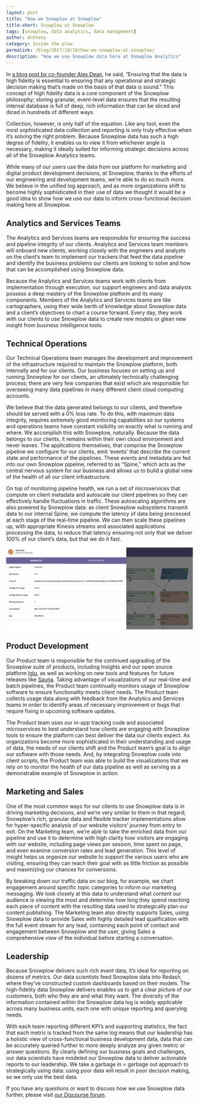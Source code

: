 ```yaml
---
layout: post
title: "How we Snowplow at Snowplow"
title-short: Snowplow at Snowplow
tags: [snowplow, data analytics, data management]
author: Anthony
category: Inside the plow
permalink: /blog/2017/10/18/how-we-snowplow-at-snowplow/
description: "How we use Snowplow data here at Snowplow Analytics"
---
```


In [a blog post by co-founder Alex Dean][alex-blog], he said, “Ensuring that the data is high fidelity is essential to ensuring that any operational and strategic decision making that’s made on the basis of that data is sound.”  This concept of high fidelity data is a core component of the Snowplow philosophy; storing granular, event-level data ensures that the resulting internal database is full of deep, rich information that can be sliced and diced in hundreds of different ways.

Collection, however, is only half of the equation. Like any tool, even the most sophisticated data collection and reporting is only truly effective when it’s solving the right problem. Because Snowplow data has such a high degree of fidelity, it enables us to view it from whichever angle is necessary, making it ideally suited for informing strategic decisions across all of the Snowplow Analytics teams.

While many of our users use the data from our platform for marketing and digital product development decisions, at Snowplow, thanks to the efforts of our engineering and development teams, we’re able to do so much more. We believe in the unified log approach, and as more organizations shift to become highly sophisticated in their use of data we thought it would be a good idea to show how we use our data to inform cross-functional decision making here at Snowplow.


<h2 id="analytics and services">Analytics and Services Teams</h2>

The Analytics and Services teams are responsible for ensuring the success and pipeline integrity of our clients. Analytics and Services team members will onboard new clients, working closely with the engineers and analysts on the client’s team to implement our trackers that feed the data pipeline and identify the business problems our clients are looking to solve and how that can be accomplished using Snowplow data.

Because the Analytics and Services teams work with clients from implementation through execution, our support engineers and data analysts possess a deep mastery of the Snowplow platform and its many components. Members of the Analytics and Services teams are like cartographers, using their wide berth of knowledge about Snowplow data and a client’s objectives to chart a course forward. Every day, they work with our clients to use Snowplow data to create new models or glean new insight from business intelligence tools.


<h2 id="tech ops">Technical Operations</h2>

Our Technical Operations team manages the development and improvement of the infrastructure required to maintain the Snowplow platform, both internally and for our clients. Our business focuses on setting up and running Snowplow for our clients, an ultimately technically challenging process; there are very few companies that exist which are responsible for overseeing many data pipelines in many different client cloud computing accounts.

We believe that the data generated belongs to our clients, and therefore should be served with a 0% loss rate. To do this, with maximum data integrity, requires extremely good monitoring capabilities so our systems and operations teams have constant visibility on exactly what is running and where. We accomplish this with Snowplow, naturally. Because the data belongs to our clients, it remains within their own cloud environment and never leaves. The applications themselves, that comprise the Snowplow pipeline we configure for our clients, emit ‘events’ that describe the current state and performance of the pipelines. These events and metadata are fed into our own Snowplow pipeline, referred to as “Spine,” which acts as the central nervous system for our business and allows us to build a global view of the health of all our client infrastructure.

On top of monitoring pipeline health, we run a set of microservices that compute on client metadata and autoscale our client pipelines so they can effectively handle fluctuations in traffic. These autoscaling algorithms are also powered by Snowplow data: as client Snowplow subsystems transmit data to our internal Spine, we compute the latency of data being processed at each stage of the real-time pipeline. We can then scale these pipelines up, with appropriate Kinesis streams and associated applications processing the data, to reduce that latency ensuring not only that we deliver 100% of our client’s data, but that we do it fast.


![latency-monitoring][latency]


<h2 id="product development">Product Development</h2>

Our Product team is responsible for the continued upgrading of the Snowplow suite of products, including Insights and our open source platform [Iglu][iglu], as well as working on new tools and features for future releases like [Sauna][sauna]. Taking advantage of visualizations of our real-time and batch pipelines, the Product team continually monitors usage of Snowplow software to ensure functionality meets client needs. The Product team collects usage data along with feedback from the Analytics and Services teams in order to identify areas of necessary improvement or bugs that require fixing in upcoming software updates.

The Product team uses our in-app tracking code and associated microservices to best understand how clients are engaging with Snowplow tools to ensure the platform can best deliver the data our clients expect. As organizations become more sophisticated in their understanding and usage of data, the needs of our clients shift and the Product team’s goal is to align our software with those needs. And, by integrating Snowplow code into client scripts, the Product team was able to build the visualizations that we rely on to monitor the health of our data pipeline as well as serving as a demonstrable example of Snowplow in action.


<h2 id="future">Marketing and Sales</h2>

One of the most common ways for our clients to use Snowplow data is in driving marketing decisions, and we’re very similar to them in that regard; Snowplow’s rich, granular data and flexible tracker implementations allow for hyper-specific analysis of our website visitors’ journey from entry to exit. On the Marketing team, we’re able to take the enriched data from our pipeline and use it to determine with high clarity how visitors are engaging with our website, including page views per session, time spent on page, and even examine conversion rates and lead generation. This level of insight helps us organize our website to support the various users who are visiting, ensuring they can reach their goal with as little friction as possible and maximizing our chances for conversions.

By breaking down our traffic data on our blog, for example, we chart engagement around specific topic categories to inform our marketing messaging. We look closely at this data to understand what content our audience is viewing the most and determine how long they spend reaching each piece of content with the resulting data used to strategically plan our content publishing. The Marketing team also directly supports Sales, using Snowplow data to provide Sales with highly detailed lead qualification with the full event stream for any lead, containing each point of contact and engagement between Snowplow and the user, giving Sales a comprehensive view of the individual before starting a conversation.


<h2 id="leadership">Leadership</h2>

Because Snowplow delivers such rich event data, it’s ideal for reporting on dozens of metrics. Our data scientists feed Snowplow data into Redash, where they’ve constructed custom dashboards based on their models. The high-fidelity data Snowplow delivers enables us to get a clear picture of our customers, both who they are and what they want. The diversity of the information contained within the Snowplow data log is widely applicable across many business units, each one with unique reporting and querying needs.

With each team reporting different KPI’s and supporting statistics, the fact that each metric is tracked from the same log means that our leadership has a holistic view of cross-functional business development data, data that can be accurately queried further to more deeply analyze any given metric or answer questions. By clearly defining our business goals and challenges, our data scientists have modeled our Snowplow data to deliver actionable reports to our leadership. We take a garbage in = garbage out approach to strategically using data: using poor data will result in poor decision making, so we only use the best data.

If you have any questions or want to discuss how we use Snowplow data further, please visit [our Discourse forum][discourse].



[alex-blog]: https://snowplowanalytics.com/blog/2013/04/10/snowplow-event-validation/ "Towards high-fidelity web analytics"

[iglu]: https://github.com/snowplow/iglu "Iglu"

[sauna]: https://snowplowanalytics.com/blog/2016/09/22/introducing-sauna-a-decisioning-and-response-platform/ "Introducing Sauna"

[discourse]: http://discourse.snowplowanalytics.com/ "Discourse"

[latency]: /assets/img/blog/2017/10/latency.png
